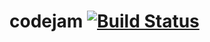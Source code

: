 # codejam [![Build Status](https://travis-ci.org/wilcoschoneveld/codejam.svg?branch=master)](https://travis-ci.org/wilcoschoneveld/codejam)
